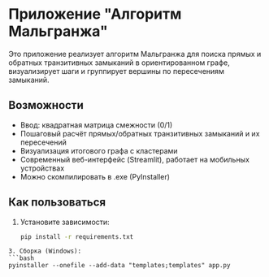 # Приложение "Алгоритм Мальгранжа"
   
   Это приложение реализует алгоритм Мальгранжа для поиска прямых и обратных транзитивных замыканий в ориентированном графе, визуализирует шаги и группирует вершины по пересечениям замыканий.
   
   ## Возможности
   - Ввод: квадратная матрица смежности (0/1)
   - Пошаговый расчёт прямых/обратных транзитивных замыканий и их пересечений
   - Визуализация итогового графа с кластерами
   - Современный веб-интерфейс (Streamlit), работает на мобильных устройствах
   - Можно скомпилировать в .exe (PyInstaller)
   
   ## Как пользоваться
   1. Установите зависимости:
      ```bash
      pip install -r requirements.txt
   ```
3. Сборка (Windows):
   ```bash
   pyinstaller --onefile --add-data "templates;templates" app.py
   ```
